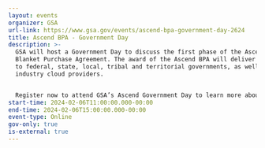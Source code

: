 ```yaml
---
layout: events
organizer: GSA
url-link: https://www.gsa.gov/events/ascend-bpa-government-day-2624
title: Ascend BPA - Government Day
description: >-
  GSA will host a Government Day to discuss the first phase of the Ascend
  Blanket Purchase Agreement. The award of the Ascend BPA will deliver benefits
  to federal, state, local, tribal and territorial governments, as well as
  industry cloud providers. 


  Register now to attend GSA’s Ascend Government Day to learn more about Phase 1, hear from GSA experts, and give initial feedback.
start-time: 2024-02-06T11:00:00.000-00:00
end-time: 2024-02-06T15:00:00.000-00:00
event-type: Online
gov-only: true
is-external: true
---
```

